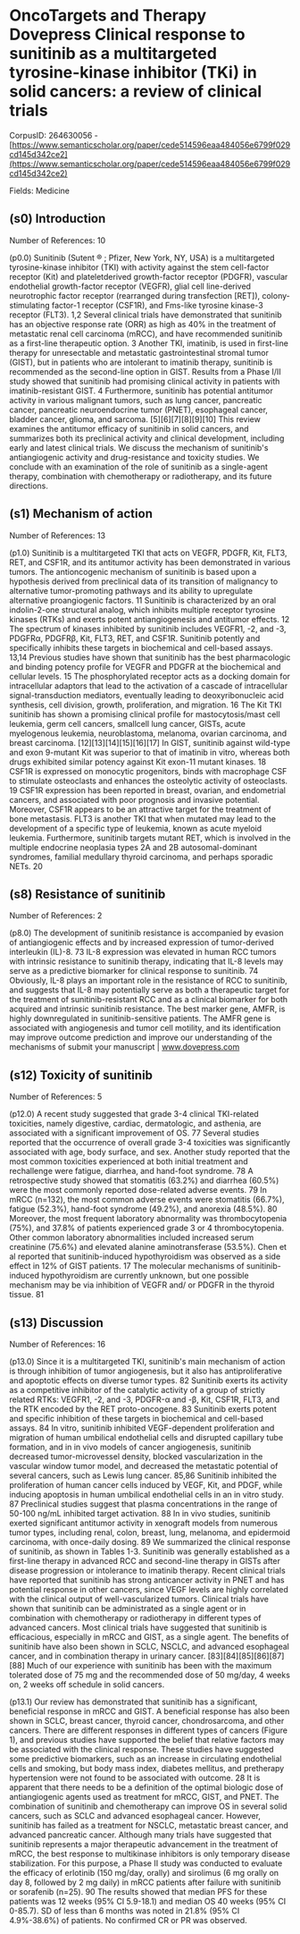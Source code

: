 # OncoTargets and Therapy Dovepress Clinical response to sunitinib as a multitargeted tyrosine-kinase inhibitor (TKi) in solid cancers: a review of clinical trials

CorpusID: 264630056 - [https://www.semanticscholar.org/paper/cede514596eaa484056e6799f029cd145d342ce2](https://www.semanticscholar.org/paper/cede514596eaa484056e6799f029cd145d342ce2)

Fields: Medicine

## (s0) Introduction
Number of References: 10

(p0.0) Sunitinib (Sutent ® ; Pfizer, New York, NY, USA) is a multitargeted tyrosine-kinase inhibitor (TKI) with activity against the stem cell-factor receptor (Kit) and plateletderived growth-factor receptor (PDGFR), vascular endothelial growth-factor receptor (VEGFR), glial cell line-derived neurotrophic factor receptor (rearranged during transfection [RET]), colony-stimulating factor-1 receptor (CSF1R), and Fms-like tyrosine kinase-3 receptor (FLT3). 1,2 Several clinical trials have demonstrated that sunitinib has an objective response rate (ORR) as high as 40% in the treatment of metastatic renal cell carcinoma (mRCC), and have recommended sunitinib as a first-line therapeutic option. 3 Another TKI, imatinib, is used in first-line therapy for unresectable and metastatic gastrointestinal stromal tumor (GIST), but in patients who are intolerant to imatinib therapy, sunitinib is recommended as the second-line option in GIST. Results from a Phase I/II study showed that sunitinib had promising clinical activity in patients with imatinib-resistant GIST. 4 Furthermore, sunitinib has potential antitumor activity in various malignant tumors, such as lung cancer, pancreatic cancer, pancreatic neuroendocrine tumor (PNET), esophageal cancer, bladder cancer, glioma, and sarcoma. [5][6][7][8][9][10] This review examines the antitumor efficacy of sunitinib in solid cancers, and summarizes both its preclinical activity and clinical development, including early and latest clinical trials. We discuss the mechanism of sunitinib's antiangiogenic activity and drug-resistance and toxicity studies. We conclude with an examination of the role of sunitinib as a single-agent therapy, combination with chemotherapy or radiotherapy, and its future directions.
## (s1) Mechanism of action
Number of References: 13

(p1.0) Sunitinib is a multitargeted TKI that acts on VEGFR, PDGFR, Kit, FLT3, RET, and CSF1R, and its antitumor activity has been demonstrated in various tumors. The antioncogenic mechanism of sunitinib is based upon a hypothesis derived from preclinical data of its transition of malignancy to alternative tumor-promoting pathways and its ability to upregulate alternative proangiogenic factors. 11 Sunitinib is characterized by an oral indolin-2-one structural analog, which inhibits multiple receptor tyrosine kinases (RTKs) and exerts potent antiangiogenesis and antitumor effects. 12 The spectrum of kinases inhibited by sunitinib includes VEGFR1, -2, and -3, PDGFRα, PDGFRβ, Kit, FLT3, RET, and CSF1R. Sunitinib potently and specifically inhibits these targets in biochemical and cell-based assays. 13,14 Previous studies have shown that sunitinib has the best pharmacologic and binding potency profile for VEGFR and PDGFR at the biochemical and cellular levels. 15 The phosphorylated receptor acts as a docking domain for intracellular adaptors that lead to the activation of a cascade of intracellular signal-transduction mediators, eventually leading to deoxyribonucleic acid synthesis, cell division, growth, proliferation, and migration. 16 The Kit TKI sunitinib has shown a promising clinical profile for mastocytosis/mast cell leukemia, germ cell cancers, smallcell lung cancer, GISTs, acute myelogenous leukemia, neuroblastoma, melanoma, ovarian carcinoma, and breast carcinoma. [12][13][14][15][16][17] In GIST, sunitinib against wild-type and exon 9-mutant Kit was superior to that of imatinib in vitro, whereas both drugs exhibited similar potency against Kit exon-11 mutant kinases. 18 CSF1R is expressed on monocytic progenitors, binds with macrophage CSF to stimulate osteoclasts and enhances the osteolytic activity of osteoclasts. 19 CSF1R expression has been reported in breast, ovarian, and endometrial cancers, and associated with poor prognosis and invasive potential. Moreover, CSF1R appears to be an attractive target for the treatment of bone metastasis. FLT3 is another TKI that when mutated may lead to the development of a specific type of leukemia, known as acute myeloid leukemia. Furthermore, sunitinib targets mutant RET, which is involved in the multiple endocrine neoplasia types 2A and 2B autosomal-dominant syndromes, familial medullary thyroid carcinoma, and perhaps sporadic NETs. 20
## (s8) Resistance of sunitinib
Number of References: 2

(p8.0) The development of sunitinib resistance is accompanied by evasion of antiangiogenic effects and by increased expression of tumor-derived interleukin (IL)-8. 73 IL-8 expression was elevated in human RCC tumors with intrinsic resistance to sunitinib therapy, indicating that IL-8 levels may serve as a predictive biomarker for clinical response to sunitinib. 74 Obviously, IL-8 plays an important role in the resistance of RCC to sunitinib, and suggests that IL-8 may potentially serve as both a therapeutic target for the treatment of sunitinib-resistant RCC and as a clinical biomarker for both acquired and intrinsic sunitinib resistance. The best marker gene, AMFR, is highly downregulated in sunitinib-sensitive patients. The AMFR gene is associated with angiogenesis and tumor cell motility, and its identification may improve outcome prediction and improve our understanding of the mechanisms of submit your manuscript | www.dovepress.com
## (s12) Toxicity of sunitinib
Number of References: 5

(p12.0) A recent study suggested that grade 3-4 clinical TKI-related toxicities, namely digestive, cardiac, dermatologic, and asthenia, are associated with a significant improvement of OS. 77 Several studies reported that the occurrence of overall grade 3-4 toxicities was significantly associated with age, body surface, and sex. Another study reported that the most common toxicities experienced at both initial treatment and rechallenge were fatigue, diarrhea, and hand-foot syndrome. 78 A retrospective study showed that stomatitis (63.2%) and diarrhea (60.5%) were the most commonly reported dose-related adverse events. 79 In mRCC (n=132), the most common adverse events were stomatitis (66.7%), fatigue (52.3%), hand-foot syndrome (49.2%), and anorexia (48.5%). 80 Moreover, the most frequent laboratory abnormality was thrombocytopenia (75%), and 37.8% of patients experienced grade 3 or 4 thrombocytopenia. Other common laboratory abnormalities included increased serum creatinine (75.6%) and elevated alanine aminotransferase (53.5%). Chen et al reported that sunitinib-induced hypothyroidism was observed as a side effect in 12% of GIST patients. 17 The molecular mechanisms of sunitinib-induced hypothyroidism are currently unknown, but one possible mechanism may be via inhibition of VEGFR and/ or PDGFR in the thyroid tissue. 81
## (s13) Discussion
Number of References: 16

(p13.0) Since it is a multitargeted TKI, sunitinib's main mechanism of action is through inhibition of tumor angiogenesis, but it also has antiproliferative and apoptotic effects on diverse tumor types. 82 Sunitinib exerts its activity as a competitive inhibitor of the catalytic activity of a group of strictly related RTKs: VEGFR1, -2, and -3, PDGFR-α and -β, Kit, CSF1R, FLT3, and the RTK encoded by the RET proto-oncogene. 83 Sunitinib exerts potent and specific inhibition of these targets in biochemical and cell-based assays. 84 In vitro, sunitinib inhibited VEGF-dependent proliferation and migration of human umbilical endothelial cells and disrupted capillary tube formation, and in in vivo models of cancer angiogenesis, sunitinib decreased tumor-microvessel density, blocked vascularization in the vascular window tumor model, and decreased the metastatic potential of several cancers, such as Lewis lung cancer. 85,86 Sunitinib inhibited the proliferation of human cancer cells induced by VEGF, Kit, and PDGF, while inducing apoptosis in human umbilical endothelial cells in an in vitro study. 87 Preclinical studies suggest that plasma concentrations in the range of 50-100 ng/mL inhibited target activation. 88 In in vivo studies, sunitinib exerted significant antitumor activity in xenograft models from numerous tumor types, including renal, colon, breast, lung, melanoma, and epidermoid carcinoma, with once-daily dosing. 89 We summarized the clinical response of sunitinib, as shown in Tables 1-3. Sunitinib was generally established as a first-line therapy in advanced RCC and second-line therapy in GISTs after disease progression or intolerance to imatinib therapy. Recent clinical trials have reported that sunitinib has strong anticancer activity in PNET and has potential response in other cancers, since VEGF levels are highly correlated with the clinical output of well-vascularized tumors. Clinical trials have shown that sunitinib can be administrated as a single agent or in combination with chemotherapy or radiotherapy in different types of advanced cancers. Most clinical trials have suggested that sunitinib is efficacious, especially in mRCC and GIST, as a single agent. The benefits of sunitinib have also been shown in SCLC, NSCLC, and advanced esophageal cancer, and in combination therapy in urinary cancer. [83][84][85][86][87][88] Much of our experience with sunitinib has been with the maximum tolerated dose of 75 mg and the recommended dose of 50 mg/day, 4 weeks on, 2 weeks off schedule in solid cancers.

(p13.1) Our review has demonstrated that sunitinib has a significant, beneficial response in mRCC and GIST. A beneficial response has also been shown in SCLC, breast cancer, thyroid cancer, chondrosarcoma, and other cancers. There are different responses in different types of cancers (Figure 1), and previous studies have supported the belief that relative factors may be associated with the clinical response. These studies have suggested some predictive biomarkers, such as an increase in circulating endothelial cells and smoking, but body mass index, diabetes mellitus, and pretherapy hypertension were not found to be associated with outcome. 28 It is apparent that there needs to be a definition of the optimal biologic dose of antiangiogenic agents used as treatment for mRCC, GIST, and PNET. The combination of sunitinib and chemotherapy can improve OS in several solid cancers, such as SCLC and advanced esophageal cancer. However, sunitinib has failed as a treatment for NSCLC, metastatic breast cancer, and advanced pancreatic cancer. Although many trials have suggested that sunitinib represents a major therapeutic advancement in the treatment of mRCC, the best response to multikinase inhibitors is only temporary disease stabilization. For this purpose, a Phase II study was conducted to evaluate the efficacy of erlotinib (150 mg/day, orally) and sirolimus (6 mg orally on day 8, followed by 2 mg daily) in mRCC patients after failure with sunitinib or sorafenib (n=25). 90 The results showed that median PFS for these patients was 12 weeks (95% CI 5.9-18.1) and median OS 40 weeks (95% CI 0-85.7). SD of less than 6 months was noted in 21.8% (95% CI 4.9%-38.6%) of patients. No confirmed CR or PR was observed.
